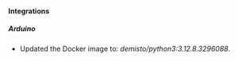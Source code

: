 
#### Integrations

##### Arduino

- Updated the Docker image to: *demisto/python3:3.12.8.3296088*.

